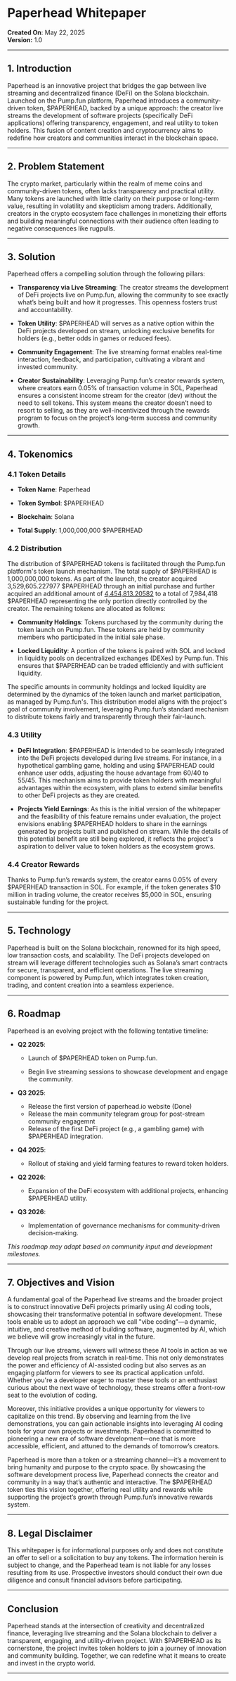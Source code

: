 # Paperhead Whitepaper

**Created On**: May 22, 2025  
**Version:** 1.0

----------

## 1. Introduction

Paperhead is an innovative project that bridges the gap between live streaming and decentralized finance (DeFi) on the Solana blockchain. Launched on the Pump.fun platform, Paperhead introduces a community-driven token, $PAPERHEAD, backed by a unique approach: the creator live streams the development of software projects (specifically DeFi applications) offering transparency, engagement, and real utility to token holders. This fusion of content creation and cryptocurrency aims to redefine how creators and communities interact in the blockchain space.

----------

## 2. Problem Statement

The crypto market, particularly within the realm of meme coins and community-driven tokens, often lacks transparency and practical utility. Many tokens are launched with little clarity on their purpose or long-term value, resulting in volatility and skepticism among traders. Additionally, creators in the crypto ecosystem face challenges in monetizing their efforts and building meaningful connections with their audience often leading to negative consequences like rugpulls.

----------

## 3. Solution

Paperhead offers a compelling solution through the following pillars:

-   **Transparency via Live Streaming**: The creator streams the development of DeFi projects live on Pump.fun, allowing the community to see exactly what’s being built and how it progresses. This openness fosters trust and accountability.
    
-   **Token Utility**: $PAPERHEAD will serves as a native option within the DeFi projects developed on stream, unlocking exclusive benefits for holders (e.g., better odds in games or reduced fees).
    
-   **Community Engagement**: The live streaming format enables real-time interaction, feedback, and participation, cultivating a vibrant and invested community.
    
-   **Creator Sustainability**: Leveraging Pump.fun’s creator rewards system, where creators earn 0.05% of transaction volume in SOL, Paperhead ensures a consistent income stream for the creator (dev) without the need to sell tokens. This system means the creator doesn’t need to resort to selling, as they are well-incentivized through the rewards program to focus on the project’s long-term success and community growth.
    

----------

## 4. Tokenomics

### 4.1 Token Details

-   **Token Name**: Paperhead
    
-   **Token Symbol**: $PAPERHEAD
    
-   **Blockchain**: Solana
    
-   **Total Supply**: 1,000,000,000 $PAPERHEAD
    

### 4.2 Distribution

The distribution of $PAPERHEAD tokens is facilitated through the Pump.fun platform's token launch mechanism. The total supply of $PAPERHEAD is 1,000,000,000 tokens. As part of the launch, the creator acquired 3,529,605.227977 $PAPERHEAD through an initial purchase and further acquired an additional amount of [4,454,813.20582](https://solscan.io/tx/4egKLifc1KYJeusUesGWNzDE1GPL5N4Pcywkzi38s4FVJP66XDJTthjYKsazJHTvLfLy1t1daAQ9sbfMFmT9VEck) to a total of 7,984,418 $PAPERHEAD representing the only portion directly controlled by the creator. The remaining tokens are allocated as follows:

-   **Community Holdings**: Tokens purchased by the community during the token launch on Pump.fun. These tokens are held by community members who participated in the initial sale phase.
    
-   **Locked Liquidity**: A portion of the tokens is paired with SOL and locked in liquidity pools on decentralized exchanges (DEXes) by Pump.fun. This ensures that $PAPERHEAD can be traded efficiently and with sufficient liquidity.
    

The specific amounts in community holdings and locked liquidity are determined by the dynamics of the token launch and market participation, as managed by Pump.fun's. This distribution model aligns with the project's goal of community involvement, leveraging Pump.fun’s standard mechanism to distribute tokens fairly and transparently through their fair-launch.

### 4.3 Utility

-   **DeFi Integration**: $PAPERHEAD is intended to be seamlessly integrated into the DeFi projects developed during live streams. For instance, in a hypothetical gambling game, holding and using $PAPERHEAD could enhance user odds, adjusting the house advantage from 60/40 to 55/45. This mechanism aims to provide token holders with meaningful advantages within the ecosystem, with plans to extend similar benefits to other DeFi projects as they are created.
    
-   **Projects Yield Earnings**: As this is the initial version of the whitepaper and the feasibility of this feature remains under evaluation, the project envisions enabling $PAPERHEAD holders to share in the earnings generated by projects built and published on stream. While the details of this potential benefit are still being explored, it reflects the project's aspiration to deliver value to token holders as the ecosystem grows.
    

### 4.4 Creator Rewards

Thanks to Pump.fun’s rewards system, the creator earns 0.05% of every $PAPERHEAD transaction in SOL. For example, if the token generates $10 million in trading volume, the creator receives $5,000 in SOL, ensuring sustainable funding for the project.

----------

## 5. Technology

Paperhead is built on the Solana blockchain, renowned for its high speed, low transaction costs, and scalability. The DeFi projects developed on stream will leverage different technologies such as Solana’s smart contracts for secure, transparent, and efficient operations. The live streaming component is powered by Pump.fun, which integrates token creation, trading, and content creation into a seamless experience.

----------

## 6. Roadmap

Paperhead is an evolving project with the following tentative timeline:

-   **Q2 2025**:
    
    -   Launch of $PAPERHEAD token on Pump.fun.
        
    -   Begin live streaming sessions to showcase development and engage the community.
        
-   **Q3 2025**:
    
    -   Release the first version of paperhead.io website (Done)
    -   Release the main community telegram group for post-stream community engagemnt
    -   Release of the first DeFi project (e.g., a gambling game) with $PAPERHEAD integration.
        
-   **Q4 2025**:
    
    -   Rollout of staking and yield farming features to reward token holders.
        
-   **Q2 2026**:
    
    -   Expansion of the DeFi ecosystem with additional projects, enhancing $PAPERHEAD utility.
        
-   **Q3 2026**:
    
    -   Implementation of governance mechanisms for community-driven decision-making.
        

_This roadmap may adapt based on community input and development milestones._

----------

## 7. Objectives and Vision

A fundamental goal of the Paperhead live streams and the broader project is to construct innovative DeFi projects primarily using AI coding tools, showcasing their transformative potential in software development. These tools enable us to adopt an approach we call "vibe coding"—a dynamic, intuitive, and creative method of building software, augmented by AI, which we believe will grow increasingly vital in the future.

Through our live streams, viewers will witness these AI tools in action as we develop real projects from scratch in real-time. This not only demonstrates the power and efficiency of AI-assisted coding but also serves as an engaging platform for viewers to see its practical application unfold. Whether you're a developer eager to master these tools or an enthusiast curious about the next wave of technology, these streams offer a front-row seat to the evolution of coding.

Moreover, this initiative provides a unique opportunity for viewers to capitalize on this trend. By observing and learning from the live demonstrations, you can gain actionable insights into leveraging AI coding tools for your own projects or investments. Paperhead is committed to pioneering a new era of software development—one that is more accessible, efficient, and attuned to the demands of tomorrow’s creators.

Paperhead is more than a token or a streaming channel—it’s a movement to bring humanity and purpose to the crypto space. By showcasing the software development process live, Paperhead connects the creator and community in a way that’s authentic and interactive. The $PAPERHEAD token ties this vision together, offering real utility and rewards while supporting the project’s growth through Pump.fun’s innovative rewards system.

----------

## 8. Legal Disclaimer

This whitepaper is for informational purposes only and does not constitute an offer to sell or a solicitation to buy any tokens. The information herein is subject to change, and the Paperhead team is not liable for any losses resulting from its use. Prospective investors should conduct their own due diligence and consult financial advisors before participating.

----------

## Conclusion

Paperhead stands at the intersection of creativity and decentralized finance, leveraging live streaming and the Solana blockchain to deliver a transparent, engaging, and utility-driven project. With $PAPERHEAD as its cornerstone, the project invites token holders to join a journey of innovation and community building. Together, we can redefine what it means to create and invest in the crypto world.

----------